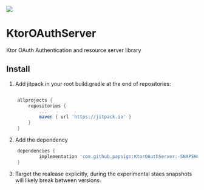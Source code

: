 [![](https://jitpack.io/v/papsign/KtorOAuthServer.svg)](https://jitpack.io/#papsign/KtorOAuthServer)
# KtorOAuthServer
Ktor OAuth Authentication and resource server library

## Install

1. Add jitpack in your root build.gradle at the end of repositories:
```gradle

	allprojects {
		repositories {
			...
			maven { url 'https://jitpack.io' }
		}
	}

```

2. Add the dependency

```gradle
	dependencies {
	        implementation 'com.github.papsign:KtorOAuthServer:-SNAPSHOT'
	}
```
3. Target the realease explicitly, during the experimental staes snapshots will likely break between versions.
